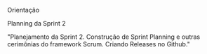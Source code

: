 Orientação	

Planning da Sprint 2	

"Planejamento da Sprint 2.
Construção de Sprint Planning e outras cerimônias do framework Scrum.
Criando Releases no Github."